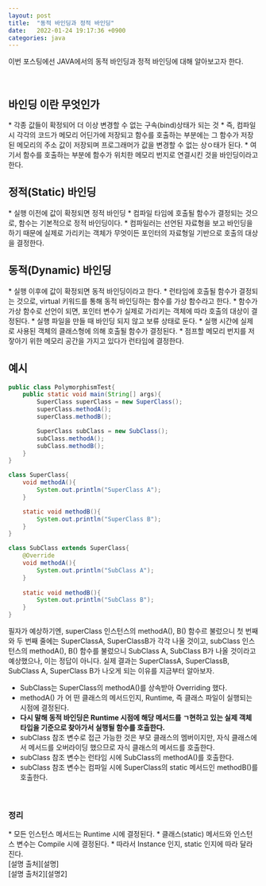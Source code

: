 ```yaml
---
layout: post
title:  "동적 바인딩과 정적 바인딩"
date:   2022-01-24 19:17:36 +0900
categories: java
---
```

이번 포스팅에선 JAVA에서의 동적 바인딩과 정적 바인딩에 대해 알아보고자 한다.


<br>
<h2>바인딩 이란 무엇인가</h2>
* 각종 값들이 확정되어 더 이상 변경할 수 없는 구속(bind)상태가 되는 것
* 즉, 컴파일 시 각각의 코드가 메모리 어딘가에 저장되고 함수를 호출하는 부분에는 그 함수가 저장된 메모리의 주소 값이 저장되며 프로그래머가 값을 변경할 수 없는 상ㅇ태가 된다.
* 여기서 함수를 호출하는 부분에 함수가 위치한 메모리 번지로 연결시킨 것을 바인딩이라고 한다.


<br>
<h2>정적(Static) 바인딩</h2>
* 실행 이전에 값이 확정되면 정적 바인딩
* 컴파일 타임에 호출될 함수가 결정되는 것으로, 함수는 기본적으로 정적 바인딩이다.
* 컴파일러는 선언된 자료형을 보고 바인딩을 하기 때문에 실제로 가리키는 객체가 무엇이든 포인터의 자료형일 기반으로 호출의 대상을 결정한다.


<br>
<h2>동적(Dynamic) 바인딩</h2>
* 실행 이후에 값이 확정되면 동적 바인딩이라고 한다.
* 런타임에 호출될 함수가 결정되는 것으로, virtual 키워드를 통해 동적 바인딩하는 함수를 가상 함수라고 한다.
* 함수가 가상 함수로 선언이 되면, 포인터 변수가 실제로 가리키는 객체에 따라 호출의 대상이 결정된다.
* 실행 파일을 만들 때 바인딩 되지 않고 보류 상태로 둔다.
* 실행 시간에 실제로 사용된 객체의 클래스형에 의해 호출될 함수가 결정된다.
* 점프할 메모리 번지를 저잫아기 위한 메모리 공간을 가지고 있다가 런타임에 결정한다.


<br>
<h2>예시</h2>

```java
public class PolymorphismTest{
    public static void main(String[] args){
        SuperClass superClass = new SuperClass();
        superClass.methodA();
        superClass.methodB();

        SuperClass subClass = new SubClass();
        subClass.methodA();
        subClass.methodB();
    }
}

class SuperClass{
    void methodA(){
        System.out.println("SuperClass A");
    }

    static void methodB(){
        System.out.println("SuperClass B");
    }
}

class SubClass extends SuperClass{
    @Override
    void methodA(){
        System.out.println("SubClass A");
    }
    
    static void methodB(){
        System.out.println("SubClass B");
    }
}

```
필자가 예상하기엔, superClass 인스턴스의 methodA(), B() 함수르 불렀으니 첫 번째와 두 번째 줄에는 SuperClassA, SuperClassB가 각각 나올 것이고, subClass 인스턴스의 methodA(), B() 함수를 불렀으니 SubClass A, SubClass B가 나올 것이라고 예상했으나, 이는 정답이 아니다. 실제 결과는 SuperClassA, SuperClassB, SubClass A, SuperClass B가 나오게 되는 이유를 지금부터 알아보자.


* SubClass는 SuperClass의 methodA()를 상속받아 Overriding 했다.
* methodA() 가 어 떤 클래스의 메서드인지, Runtime, 즉 클래스 파일이 실행되는 시점에 결정된다.
* __다시 말해 동적 바인딩은 Runtime 시점에 해당 메서드를 ㄱ현하고 있는 실제 객체 타입을 기준으로 찾아가서 실행될 함수를 호출한다.__
* subClass 참조 변수로 접근 가능한 것은 부모 클래스의 멤버이지만, 자식 클래스에서 메서드를 오버라이딩 했으므로 자식 클래스의 메서드를 호출한다.
* subClass 참조 변수는 런타임 시에 SubClass의 methodA()를 호출한다.
* subClass 참조 변수는 컴파일 시에 SuperClass의 static 메서드인 methodB()를 호출한다.


<br>
<h3>정리</h3>
* 모든 인스턴스 메서드는 Runtime 시에 결정된다.
* 클래스(static) 메서드와 인스턴스 변수는 Compile 시에 결정된다.
* 따라서 Instance 인지, static 인지에 따라 달라진다.


<br>
[설명 출처][설명]<br>
[설명 출처2][설명2]<br>

[설명]: https://woovictory.github.io/2020/07/05/Java-binding/
[설명2]: https://todayscoding.tistory.com/16
